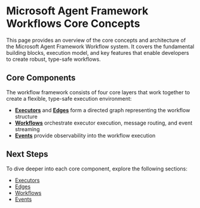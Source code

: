 # Microsoft Agent Framework Workflows Core Concepts

This page provides an overview of the core concepts and architecture of the Microsoft Agent Framework Workflow system. It covers the fundamental building blocks, execution model, and key features that enable developers to create robust, type-safe workflows.

## Core Components

The workflow framework consists of four core layers that work together to create a flexible, type-safe execution environment:

- [**Executors**](executors.md) and [**Edges**](edges.md) form a directed graph representing the workflow structure
- [**Workflows**](workflows.md) orchestrate executor execution, message routing, and event streaming
- [**Events**](events.md) provide observability into the workflow execution

## Next Steps

To dive deeper into each core component, explore the following sections:

- [Executors](executors.md)
- [Edges](edges.md)
- [Workflows](workflows.md)
- [Events](events.md)
